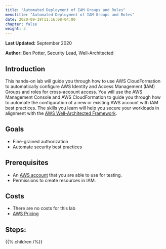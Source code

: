 ```yaml
---
title: "Automated Deployment of IAM Groups and Roles"
menutitle: "Automated Deployment of IAM Groups and Roles"
date: 2020-09-19T11:16:08-04:00
chapter: false
weight: 3
---
```


**Last Updated:** September 2020

**Author:** Ben Potter, Security Lead, Well-Architected

## Introduction

This hands-on lab will guide you through how to use AWS CloudFormation to automatically configure AWS Identity and Access Management (IAM) Groups and roles for cross-account access.
You will use the AWS Management Console and AWS CloudFormation to guide you through how to automate the configuration of a new or existing AWS account with IAM best practices. The skills you learn will help you secure your workloads in alignment with the [AWS Well-Architected Framework](https://aws.amazon.com/architecture/well-architected/).

## Goals

* Fine-grained authorization
* Automate security best practices

## Prerequisites

- An [AWS account](https://portal.aws.amazon.com/gp/aws/developer/registration/index.html) that you are able to use for testing.
- Permissions to create resources in IAM.

## Costs

- There are no costs for this lab
- [AWS Pricing](https://aws.amazon.com/pricing/)

## Steps:
{{% children /%}}
